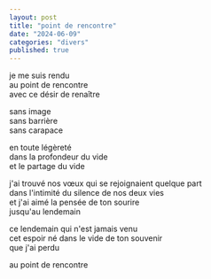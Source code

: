 ```yaml
---
layout: post
title: "point de rencontre"
date: "2024-06-09"
categories: "divers"
published: true
---
```


je me suis rendu  
au point de rencontre  
avec ce désir de renaître  

sans image  
sans barrière  
sans carapace  

en toute légèreté  
dans la profondeur du vide    
et le partage du vide  

j'ai trouvé nos vœux qui se rejoignaient quelque part  
dans l'intimité du silence de nos deux vies  
et j'ai aimé la pensée de ton sourire  
jusqu'au lendemain  

ce lendemain qui n'est jamais venu  
cet espoir né dans le vide de ton souvenir  
que j'ai perdu  

au point de rencontre  
